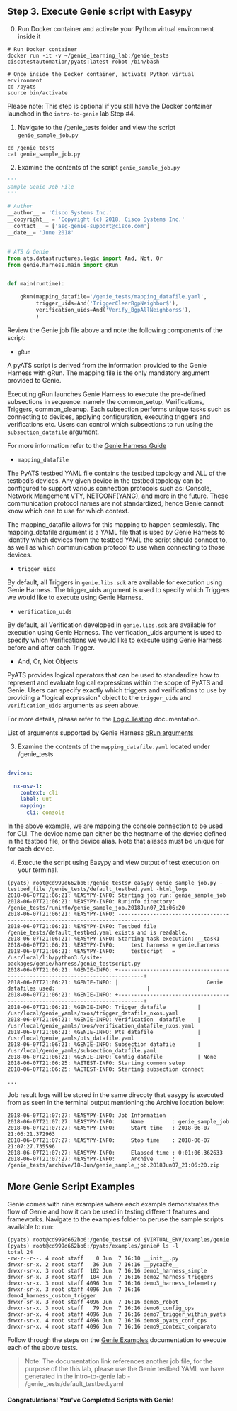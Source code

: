 ## Step 3. Execute Genie script with Easypy


0. Run Docker container and activate your Python virtual environment inside it

```
# Run Docker container
docker run -it -v ~/genie_learning_lab:/genie_tests ciscotestautomation/pyats:latest-robot /bin/bash

# Once inside the Docker container, activate Python virtual environment
cd /pyats
source bin/activate
```

Please note: This step is optional if you still have the Docker container launched in the `intro-to-genie` lab Step #4.


1. Navigate to the /genie_tests folder and view the script `genie_sample_job.py`

```
cd /genie_tests
cat genie_sample_job.py
```


2. Examine the contents of the script `genie_sample_job.py`

```python
'''
Sample Genie Job File
'''

# Author
__author__ = 'Cisco Systems Inc.'
__copyright__ = 'Copyright (c) 2018, Cisco Systems Inc.'
__contact__ = ['asg-genie-support@cisco.com']
__date__= 'June 2018'


# ATS & Genie
from ats.datastructures.logic import And, Not, Or
from genie.harness.main import gRun


def main(runtime):

    gRun(mapping_datafile='/genie_tests/mapping_datafile.yaml',
         trigger_uids=And('TriggerClearBgpNeighbor$'),
         verification_uids=And('Verify_BgpAllNeighbors$'),
         )
```

Review the Genie job file above and note the following components of the script:

- `gRun`

A pyATS script is derived from the information provided to the Genie Harness with gRun. The mapping file is the only mandatory argument provided to Genie.

Executing gRun launches Genie Harness to execute the pre-defined subsections in sequence: namely the common_setup, Verifications, Triggers, common_cleanup. Each subsection performs unique tasks such as connecting to devices, applying configuration, executing triggers and verifications etc. Users can control which subsections to run using the `subsection_datafile` argument.

For more information refer to the [Genie Harness Guide](https://pubhub.devnetcloud.com/media/pyats-packages/docs/genie/harness/user/gettingstarted.html)

- `mapping_datafile`

The PyATS testbed YAML file contains the testbed topology and ALL of the testbed’s devices. Any given device in the testbed topology can be configured to support various connection protocols such as: Console, Network Mangement VTY, NETCONF(YANG), and more in the future. These communication protocol names are not standardized, hence Genie cannot know which one to use for which context.

The mapping_datafile allows for this mapping to happen seamlessly. The mapping_datafile argument is a YAML file that is used by Genie Harness to identify which devices from the testbed YAML the script should connect to, as well as which communication protocol to use when connecting to those devices.

- `trigger_uids`

By default, all Triggers in `genie.libs.sdk` are available for execution using Genie Harness. The trigger_uids argument is used to specify which Triggers we would like to execute using Genie Harness.

- `verification_uids`

By default, all Verification developed in `genie.libs.sdk` are available for execution using Genie Harness. The verification_uids argument is used to specify which Verifications we would like to execute using Genie Harness before and after each Trigger.

- And, Or, Not Objects

PyATS provides logical operators that can be used to standardize how to represent and evaluate logical expressions within the scope of PyATS and Genie. Users can specify exactly which triggers and verifications to use by providing a "logical expression" object to the `trigger_uids` and `verification_uids` arguments as seen above. 

For more details, please refer to the [Logic Testing](https://pubhub.devnetcloud.com/media/pyats/docs/datastructures/logic.html) documentation.

List of arguments supported by Genie Harness [gRun arguments](https://pubhub.devnetcloud.com/media/pyats-packages/docs/genie/harness/user/reference.html)


3. Examine the contents of the `mapping_datafile.yaml` located under /genie_tests

```yaml

devices:

  nx-osv-1:
    context: cli
    label: uut
    mapping:
      cli: console
```

In the above example, we are mapping the console connection to be used for CLI. The device name can either be the hostname of the device defined in the testbed file, or the device alias. Note that aliases must be unique for for each device.


4. Execute the script using Easypy and view output of test execution on your terminal.

```
(pyats) root@cd999d662bb6:/genie_tests# easypy genie_sample_job.py -testbed_file /genie_tests/default_testbed.yaml -html_logs
2018-06-07T21:06:21: %EASYPY-INFO: Starting job run: genie_sample_job
2018-06-07T21:06:21: %EASYPY-INFO: Runinfo directory: /genie_tests/runinfo/genie_sample_job.2018Jun07_21:06:20
2018-06-07T21:06:21: %EASYPY-INFO: --------------------------------------------------------------------------------
2018-06-07T21:06:21: %EASYPY-INFO: Testbed file /genie_tests/default_testbed.yaml exists and is readable.
2018-06-07T21:06:21: %EASYPY-INFO: Starting task execution: __task1
2018-06-07T21:06:21: %EASYPY-INFO:     test harness = genie.harness
2018-06-07T21:06:21: %EASYPY-INFO:     testscript   = /usr/local/lib/python3.6/site-packages/genie/harness/genie_testscript.py
2018-06-07T21:06:21: %GENIE-INFO: +------------------------------------------------------------------------------+
2018-06-07T21:06:21: %GENIE-INFO: |                            Genie datafiles used:                             |
2018-06-07T21:06:21: %GENIE-INFO: +------------------------------------------------------------------------------+
2018-06-07T21:06:21: %GENIE-INFO: Trigger datafile          | /usr/local/genie_yamls/nxos/trigger_datafile_nxos.yaml
2018-06-07T21:06:21: %GENIE-INFO: Verification  datafile    | /usr/local/genie_yamls/nxos/verification_datafile_nxos.yaml
2018-06-07T21:06:21: %GENIE-INFO: Pts datafile              | /usr/local/genie_yamls/pts_datafile.yaml
2018-06-07T21:06:21: %GENIE-INFO: Subsection datafile       | /usr/local/genie_yamls/subsection_datafile.yaml
2018-06-07T21:06:21: %GENIE-INFO: Config datafile           | None
2018-06-07T21:06:25: %AETEST-INFO: Starting common setup
2018-06-07T21:06:25: %AETEST-INFO: Starting subsection connect

...
```

Job result logs will be stored in the same direcoty that easypy is executed from as seen in the terminal output mentioning the Archive location below:

```
2018-06-07T21:07:27: %EASYPY-INFO: Job Information
2018-06-07T21:07:27: %EASYPY-INFO:     Name         : genie_sample_job
2018-06-07T21:07:27: %EASYPY-INFO:     Start time   : 2018-06-07 21:06:21.372963
2018-06-07T21:07:27: %EASYPY-INFO:     Stop time    : 2018-06-07 21:07:27.735596
2018-06-07T21:07:27: %EASYPY-INFO:     Elapsed time : 0:01:06.362633
2018-06-07T21:07:27: %EASYPY-INFO:     Archive      : /genie_tests/archive/18-Jun/genie_sample_job.2018Jun07_21:06:20.zip
```


## More Genie Script Examples

Genie comes with nine examples where each example demonstrates the flow of Genie and how it can be used in testing different features and frameworks. Navigate to the examples folder to peruse the sample scripts available to run:

```
(pyats) root@cd999d662bb6:/genie_tests# cd $VIRTUAL_ENV/examples/genie
(pyats) root@cd999d662bb6:/pyats/examples/genie# ls -l
total 24
-rw-r--r--. 4 root staff    0 Jun  7 16:10 __init__.py
drwxr-sr-x. 2 root staff   36 Jun  7 16:16 __pycache__
drwxr-sr-x. 3 root staff  102 Jun  7 16:16 demo1_harness_simple
drwxr-sr-x. 3 root staff  104 Jun  7 16:16 demo2_harness_triggers
drwxr-sr-x. 3 root staff 4096 Jun  7 16:16 demo3_harness_telemetry
drwxr-sr-x. 3 root staff 4096 Jun  7 16:16 demo4_harness_custom_trigger
drwxr-sr-x. 3 root staff 4096 Jun  7 16:16 demo5_robot
drwxr-sr-x. 3 root staff   79 Jun  7 16:16 demo6_config_ops
drwxr-sr-x. 4 root staff 4096 Jun  7 16:16 demo7_trigger_within_pyats
drwxr-sr-x. 4 root staff 4096 Jun  7 16:16 demo8_pyats_conf_ops
drwxr-sr-x. 4 root staff 4096 Jun  7 16:16 demo9_context_comparato
```

Follow through the steps on the [Genie Examples](https://pubhub.devnetcloud.com/media/pyats-packages/docs/genie/examples/example.html) documentation to execute each of the above tests.

> Note: The documentation link references another job file, for the purpose of the this lab, please use the Genie testbed YAML we have generated in the intro-to-genie lab - /genie_tests/default_testbed.yaml


#### Congratulations! You've Completed Scripts with Genie!
